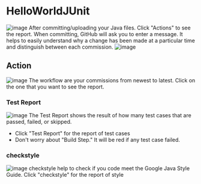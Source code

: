 # HelloWorldJUnit
![image](https://user-images.githubusercontent.com/54456351/119812273-d3a65100-be9c-11eb-9c53-326b5fc460c3.png)
After committing/uploading your Java files. Click "Actions" to see the report. 
When committing, GitHub will ask you to enter a message. It helps to easily understand why a change has been made at a particular time and distinguish between each commission.
![image](https://user-images.githubusercontent.com/54456351/119812799-66df8680-be9d-11eb-8fec-24645619be13.png)


## Action
![image](https://user-images.githubusercontent.com/54456351/119811221-b7ee7b00-be9b-11eb-933a-05b0733ba569.png)
The workflow are your commissions from newest to latest. 
Click on the one that you want to see the report.

### Test Report
![image](https://user-images.githubusercontent.com/54456351/119812525-15cf9280-be9d-11eb-8125-f24d61ebd43b.png)
The Test Report shows the result of how many test cases that are passed, failed, or skipped. 
- Click "Test Report" for the report of test cases
- Don't worry about "Build Step." It will be red if any test case failed. 

### checkstyle
![image](https://user-images.githubusercontent.com/54456351/119812559-1ec06400-be9d-11eb-907d-e1b71a97a447.png)
checkstyle help to check if you code meet the Google Java Style Guide. 
Click "checkstyle" for the report of style

